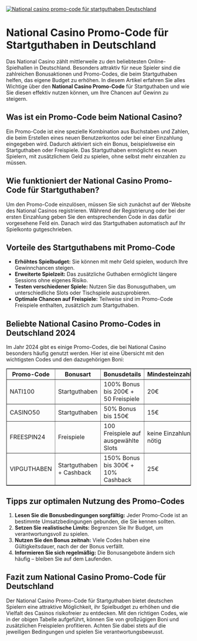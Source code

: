 [![National casino promo-code für startguthaben Deutschland](https://123-caf.pages.dev/gitsignup.png)](https://vrmoo.ru/Bt82HjjY)

<h1>National Casino Promo-Code für Startguthaben in Deutschland</h1>  <p>Das National Casino zählt mittlerweile zu den beliebtesten Online-Spielhallen in Deutschland. Besonders attraktiv für neue Spieler sind die zahlreichen Bonusaktionen und Promo-Codes, die beim Startguthaben helfen, das eigene Budget zu erhöhen. In diesem Artikel erfahren Sie alles Wichtige über den <strong>National Casino Promo-Code</strong> für Startguthaben und wie Sie diesen effektiv nutzen können, um Ihre Chancen auf Gewinn zu steigern.</p>  <h2>Was ist ein Promo-Code beim National Casino?</h2> <p>Ein Promo-Code ist eine spezielle Kombination aus Buchstaben und Zahlen, die beim Erstellen eines neuen Benutzerkontos oder bei einer Einzahlung eingegeben wird. Dadurch aktiviert sich ein Bonus, beispielsweise ein Startguthaben oder Freispiele. Das Startguthaben ermöglicht es neuen Spielern, mit zusätzlichem Geld zu spielen, ohne selbst mehr einzahlen zu müssen.</p>  <h2>Wie funktioniert der National Casino Promo-Code für Startguthaben?</h2> <p>Um den Promo-Code einzulösen, müssen Sie sich zunächst auf der Website des National Casinos registrieren. Während der Registrierung oder bei der ersten Einzahlung geben Sie den entsprechenden Code in das dafür vorgesehene Feld ein. Danach wird das Startguthaben automatisch auf Ihr Spielkonto gutgeschrieben.</p>  <h2>Vorteile des Startguthabens mit Promo-Code</h2> <ul>   <li><strong>Erhöhtes Spielbudget:</strong> Sie können mit mehr Geld spielen, wodurch Ihre Gewinnchancen steigen.</li>   <li><strong>Erweiterte Spielzeit:</strong> Das zusätzliche Guthaben ermöglicht längere Sessions ohne eigenes Risiko.</li>   <li><strong>Testen verschiedener Spiele:</strong> Nutzen Sie das Bonusguthaben, um unterschiedliche Slots oder Tischspiele auszuprobieren.</li>   <li><strong>Optimale Chancen auf Freispiele:</strong> Teilweise sind im Promo-Code Freispiele enthalten, zusätzlich zum Startguthaben.</li> </ul>  <h2>Beliebte National Casino Promo-Codes in Deutschland 2024</h2> <p>Im Jahr 2024 gibt es einige Promo-Codes, die bei National Casino besonders häufig genutzt werden. Hier ist eine Übersicht mit den wichtigsten Codes und den dazugehörigen Boni:</p>  <table border="1" cellpadding="8" cellspacing="0">   <thead>     <tr>       <th>Promo-Code</th>       <th>Bonusart</th>       <th>Bonusdetails</th>       <th>Mindesteinzahlung</th>       <th>Gültigkeit</th>     </tr>   </thead>   <tbody>     <tr>       <td>NATI100</td>       <td>Startguthaben</td>       <td>100% Bonus bis 200€ + 50 Freispiele</td>       <td>20€</td>       <td>bis 31.12.2024</td>     </tr>     <tr>       <td>CASINO50</td>       <td>Startguthaben</td>       <td>50% Bonus bis 150€</td>       <td>15€</td>       <td>bis 30.09.2024</td>     </tr>     <tr>       <td>FREESPIN24</td>       <td>Freispiele</td>       <td>100 Freispiele auf ausgewählte Slots</td>       <td>keine Einzahlung nötig</td>       <td>laufend</td>     </tr>     <tr>       <td>VIPGUTHABEN</td>       <td>Startguthaben + Cashback</td>       <td>150% Bonus bis 300€ + 10% Cashback</td>       <td>25€</td>       <td>bis 31.10.2024</td>     </tr>   </tbody> </table>  <h2>Tipps zur optimalen Nutzung des Promo-Codes</h2> <ol>   <li><strong>Lesen Sie die Bonusbedingungen sorgfältig:</strong> Jeder Promo-Code ist an bestimmte Umsatzbedingungen gebunden, die Sie kennen sollten.</li>   <li><strong>Setzen Sie realistische Limits:</strong> Begrenzen Sie Ihr Budget, um verantwortungsvoll zu spielen.</li>   <li><strong>Nutzen Sie den Bonus zeitnah:</strong> Viele Codes haben eine Gültigkeitsdauer, nach der der Bonus verfällt.</li>   <li><strong>Informieren Sie sich regelmäßig:</strong> Die Bonusangebote ändern sich häufig – bleiben Sie auf dem Laufenden.</li> </ol>  <h2>Fazit zum National Casino Promo-Code für Deutschland</h2> <p>Der National Casino Promo-Code für Startguthaben bietet deutschen Spielern eine attraktive Möglichkeit, ihr Spielbudget zu erhöhen und die Vielfalt des Casinos risikofreier zu entdecken. Mit den richtigen Codes, wie in der obigen Tabelle aufgeführt, können Sie von großzügigen Boni und zusätzlichen Freispielen profitieren. Achten Sie dabei stets auf die jeweiligen Bedingungen und spielen Sie verantwortungsbewusst.</p>